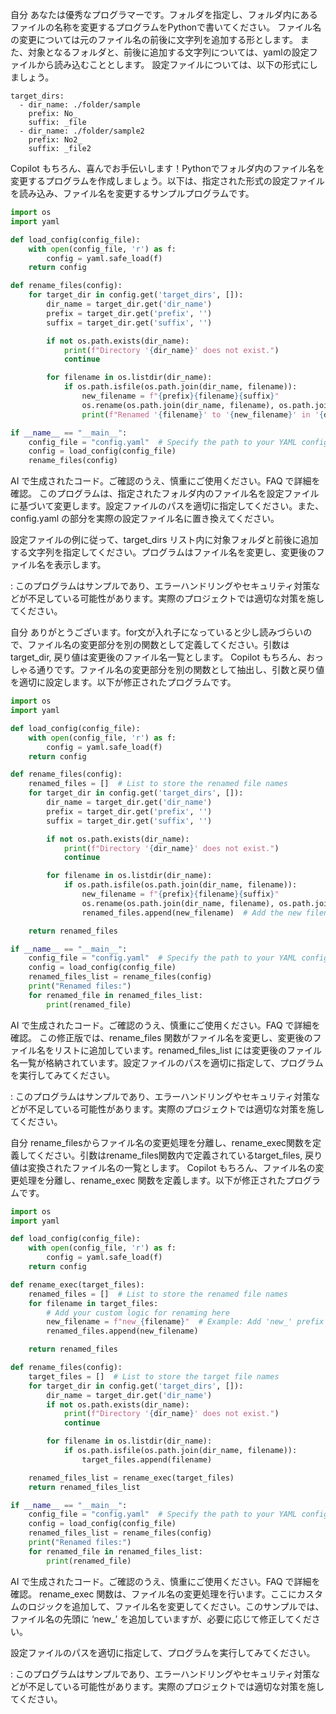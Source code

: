 自分
あなたは優秀なプログラマーです。フォルダを指定し、フォルダ内にあるファイルの名称を変更するプログラムをPythonで書いてください。
ファイル名の変更については元のファイル名の前後に文字列を追加する形とします。
また、対象となるフォルダと、前後に追加する文字列については、yamlの設定ファイルから読み込むこととします。
設定ファイルについては、以下の形式にしましょう。
```
target_dirs:
  - dir_name: ./folder/sample
    prefix: No_
    suffix: _file
  - dir_name: ./folder/sample2
    prefix: No2_
    suffix: _file2
```
Copilot
もちろん、喜んでお手伝いします！Pythonでフォルダ内のファイル名を変更するプログラムを作成しましょう。以下は、指定された形式の設定ファイルを読み込み、ファイル名を変更するサンプルプログラムです。

```python
import os
import yaml

def load_config(config_file):
    with open(config_file, 'r') as f:
        config = yaml.safe_load(f)
    return config

def rename_files(config):
    for target_dir in config.get('target_dirs', []):
        dir_name = target_dir.get('dir_name')
        prefix = target_dir.get('prefix', '')
        suffix = target_dir.get('suffix', '')

        if not os.path.exists(dir_name):
            print(f"Directory '{dir_name}' does not exist.")
            continue

        for filename in os.listdir(dir_name):
            if os.path.isfile(os.path.join(dir_name, filename)):
                new_filename = f"{prefix}{filename}{suffix}"
                os.rename(os.path.join(dir_name, filename), os.path.join(dir_name, new_filename))
                print(f"Renamed '{filename}' to '{new_filename}' in '{dir_name}'.")

if __name__ == "__main__":
    config_file = "config.yaml"  # Specify the path to your YAML config file
    config = load_config(config_file)
    rename_files(config)
```


AI で生成されたコード。ご確認のうえ、慎重にご使用ください。FAQ で詳細を確認。
このプログラムは、指定されたフォルダ内のファイル名を設定ファイルに基づいて変更します。設定ファイルのパスを適切に指定してください。また、config.yaml の部分を実際の設定ファイル名に置き換えてください。

設定ファイルの例に従って、target_dirs リスト内に対象フォルダと前後に追加する文字列を指定してください。プログラムはファイル名を変更し、変更後のファイル名を表示します。

: このプログラムはサンプルであり、エラーハンドリングやセキュリティ対策などが不足している可能性があります。実際のプロジェクトでは適切な対策を施してください。



自分
ありがとうございます。for文が入れ子になっていると少し読みづらいので、ファイル名の変更部分を別の関数として定義してください。引数はtarget_dir, 戻り値は変更後のファイル名一覧とします。
Copilot
もちろん、おっしゃる通りです。ファイル名の変更部分を別の関数として抽出し、引数と戻り値を適切に設定します。以下が修正されたプログラムです。

```python
import os
import yaml

def load_config(config_file):
    with open(config_file, 'r') as f:
        config = yaml.safe_load(f)
    return config

def rename_files(config):
    renamed_files = []  # List to store the renamed file names
    for target_dir in config.get('target_dirs', []):
        dir_name = target_dir.get('dir_name')
        prefix = target_dir.get('prefix', '')
        suffix = target_dir.get('suffix', '')

        if not os.path.exists(dir_name):
            print(f"Directory '{dir_name}' does not exist.")
            continue

        for filename in os.listdir(dir_name):
            if os.path.isfile(os.path.join(dir_name, filename)):
                new_filename = f"{prefix}{filename}{suffix}"
                os.rename(os.path.join(dir_name, filename), os.path.join(dir_name, new_filename))
                renamed_files.append(new_filename)  # Add the new filename to the list

    return renamed_files

if __name__ == "__main__":
    config_file = "config.yaml"  # Specify the path to your YAML config file
    config = load_config(config_file)
    renamed_files_list = rename_files(config)
    print("Renamed files:")
    for renamed_file in renamed_files_list:
        print(renamed_file)
```

AI で生成されたコード。ご確認のうえ、慎重にご使用ください。FAQ で詳細を確認。
この修正版では、rename_files 関数がファイル名を変更し、変更後のファイル名をリストに追加しています。renamed_files_list には変更後のファイル名一覧が格納されています。設定ファイルのパスを適切に指定して、プログラムを実行してみてください。

: このプログラムはサンプルであり、エラーハンドリングやセキュリティ対策などが不足している可能性があります。実際のプロジェクトでは適切な対策を施してください。

自分
rename_filesからファイル名の変更処理を分離し、rename_exec関数を定義してください。引数はrename_files関数内で定義されているtarget_files, 戻り値は変換されたファイル名の一覧とします。
Copilot
もちろん、ファイル名の変更処理を分離し、rename_exec 関数を定義します。以下が修正されたプログラムです。

```python
import os
import yaml

def load_config(config_file):
    with open(config_file, 'r') as f:
        config = yaml.safe_load(f)
    return config

def rename_exec(target_files):
    renamed_files = []  # List to store the renamed file names
    for filename in target_files:
        # Add your custom logic for renaming here
        new_filename = f"new_{filename}"  # Example: Add 'new_' prefix
        renamed_files.append(new_filename)

    return renamed_files

def rename_files(config):
    target_files = []  # List to store the target file names
    for target_dir in config.get('target_dirs', []):
        dir_name = target_dir.get('dir_name')
        if not os.path.exists(dir_name):
            print(f"Directory '{dir_name}' does not exist.")
            continue

        for filename in os.listdir(dir_name):
            if os.path.isfile(os.path.join(dir_name, filename)):
                target_files.append(filename)

    renamed_files_list = rename_exec(target_files)
    return renamed_files_list

if __name__ == "__main__":
    config_file = "config.yaml"  # Specify the path to your YAML config file
    config = load_config(config_file)
    renamed_files_list = rename_files(config)
    print("Renamed files:")
    for renamed_file in renamed_files_list:
        print(renamed_file)
```


AI で生成されたコード。ご確認のうえ、慎重にご使用ください。FAQ で詳細を確認。
rename_exec 関数は、ファイル名の変更処理を行います。ここにカスタムのロジックを追加して、ファイル名を変更してください。このサンプルでは、ファイル名の先頭に ‘new_’ を追加していますが、必要に応じて修正してください。

設定ファイルのパスを適切に指定して、プログラムを実行してみてください。

: このプログラムはサンプルであり、エラーハンドリングやセキュリティ対策などが不足している可能性があります。実際のプロジェクトでは適切な対策を施してください。